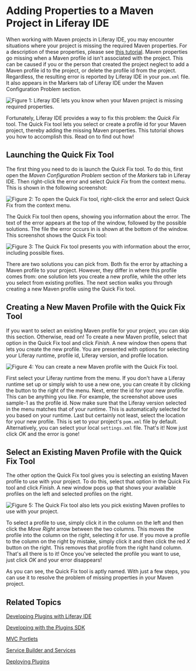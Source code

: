 # Adding Properties to a Maven Project in Liferay IDE

When working with Maven projects in Liferay IDE, you may encounter situations 
where your project is missing the required Maven properties. For a description 
of these properties, please see [this tutorial](/tutorials/-/knowledge_base/using-liferay-maven-parent-plugin-projects). 
Maven properties go missing when a Maven profile id isn't associated with the 
project. This can be caused if you or the person that created the project 
neglect to add a Maven profile id to the project, or delete the profile id from 
the project. Regardless, the resulting error is reported by Liferay IDE in your 
`pom.xml` file. It also appears in the Markers tab of Liferay IDE under the 
Maven Configuration Problem section.

![Figure 1: Liferay IDE lets you know when your Maven project is missing required properties.](../../images/maven-quick-fix-01.png)

Fortunately, Liferay IDE provides a way to fix this problem: the *Quick Fix* 
tool. The Quick Fix tool lets you select or create a profile id for your Maven 
project, thereby adding the missing Maven properties. This tutorial shows you 
how to accomplish this. Read on to find out how!

## Launching the Quick Fix Tool

The first thing you need to do is launch the Quick Fix tool. To do this, first 
open the *Maven Configuration Problem* section of the *Markers* tab in Liferay 
IDE. Then right-click the error and select *Quick Fix* from the context menu. 
This is shown in the following screenshot:

![Figure 2: To open the Quick Fix tool, right-click the error and select *Quick Fix* from the context menu.](../../images/maven-quick-fix-02.png)

The Quick Fix tool then opens, showing you information about the error. The text 
of the error appears at the top of the window, followed by the possible 
solutions. The file the error occurs in is shown at the bottom of the window. 
This screenshot shows the Quick Fix tool:

![Figure 3: The Quick Fix tool presents you with information about the error, including possible fixes.](../../images/maven-quick-fix-03.png)

There are two solutions you can pick from. Both fix the error by attaching a 
Maven profile to your project. However, they differ in where this profile comes 
from: one solution lets you create a new profile, while the other lets you 
select from existing profiles. The next section walks you through creating a new 
Maven profile using the Quick Fix tool.

## Creating a New Maven Profile with the Quick Fix Tool

If you want to select an existing Maven profile for your project, you can skip 
this section. Otherwise, read on! To create a new Maven profile, select that 
option in the Quick Fix tool and click *Finish*. A new window then opens that 
lets you create the new profile. You are presented with options for selecting 
your Liferay runtime, profile id, Liferay version, and profile location.

![Figure 4: You can create a new Maven profile with the Quick Fix tool.](../../images/maven-quick-fix-04.png)

First select your Liferay runtime from the menu. If you don't have a Liferay 
runtime set up or simply wish to use a new one, you can create it by clicking 
the button to the right of the menu. Next, enter the id for your new profile. 
This can be anything you like. For example, the screenshot above uses sample-1 
as the profile id. Now make sure that the Liferay version selected in the menu 
matches that of your runtime. This is automatically selected for you based on 
your runtime. Last but certainly not least, select the location for your new 
profile. This is set to your project's `pom.xml` file by default. Alternatively, 
you can select your local `settings.xml` file. That's it! Now just click *OK* 
and the error is gone!

## Select an Existing Maven Profile with the Quick Fix Tool

The other option the Quick Fix tool gives you is selecting an existing Maven 
profile to use with your project. To do this, select that option in the Quick 
Fix tool and click *Finish*. A new window pops up that shows your available 
profiles on the left and selected profiles on the right.

![Figure 5: The Quick Fix tool also lets you pick existing Maven profiles to use with your project.](../../images/maven-quick-fix-05.png)

To select a profile to use, simply click it in the column on the left and then 
click the *Move Right* arrow between the two columns. This moves the profile 
into the column on the right, selecting it for use. If you move a profile to 
the column on the right by mistake, simply click it and then click the red *X* 
button on the right. This removes that profile from the right hand column. 
That's all there is to it! Once you've selected the profile you want to use, 
just click *OK* and your error disappears!

As you can see, the Quick Fix tool is aptly named. With just a few steps, you 
can use it to resolve the problem of missing properties in your Maven project. 

## Related Topics

[Developing Plugins with Liferay IDE](/tutorials/-/knowledge_base/liferay-ide)

[Developing with the Plugins SDK](/tutorials/-/knowledge_base/plugins-sdk)

[MVC Portlets](/tutorials/-/knowledge_base/developing-jsp-portlets-using-liferay-mvc)

[Service Builder and Services](/tutorials/-/knowledge_base/service-builder)

[Deploying Plugins](/tutorials/-/knowledge_base/deploying-plugins)
